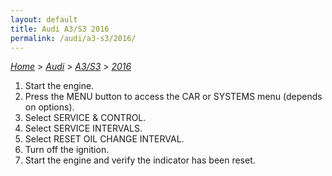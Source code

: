 ```yaml
---
layout: default
title: Audi A3/S3 2016
permalink: /audi/a3-s3/2016/
---
```

[*Home*](/) > [*Audi*](/audi/) > [*A3/S3*](/audi/a3-s3/) > [*2016*](/audi/a3-s3/2016/)

1. Start the engine.
2. Press the MENU button to access the CAR or SYSTEMS menu (depends on options).
3. Select SERVICE & CONTROL.
4. Select SERVICE INTERVALS.
5. Select RESET OIL CHANGE INTERVAL.
6. Turn off the ignition.
7. Start the engine and verify the indicator has been reset.
